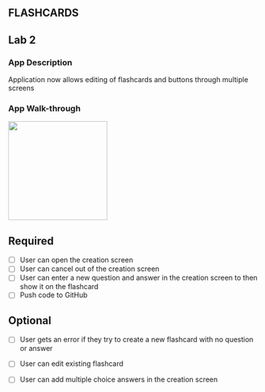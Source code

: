 ## FLASHCARDS



## Lab 2

### App Description
Application now allows editing of flashcards and buttons through multiple screens

### App Walk-through

<img src="http://g.recordit.co/KEdMMVrnWr.gif" width=200><br>

## Required
- [ ] User can open the creation screen
- [ ] User can cancel out of the creation screen
- [ ] User can enter a new question and answer in the creation screen to then show it on the flashcard
- [ ] Push code to GitHub
## Optional
- [ ] User gets an error if they try to create a new flashcard with no question or answer
- [ ] User can edit existing flashcard
- [ ] User can add multiple choice answers in the creation screen

